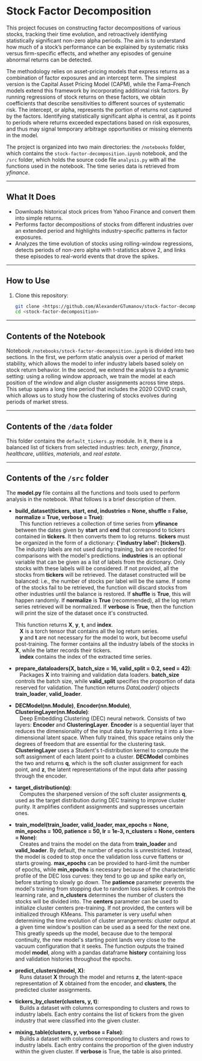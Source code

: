 # Stock Factor Decomposition

This project focuses on constructing factor decompositions of various stocks, tracking their time evolution, and retroactively identifying statistically significant non-zero alpha periods. The aim is to understand how much of a stock’s performance can be explained by systematic risks versus firm-specific effects, and whether any episodes of genuine abnormal returns can be detected.

The methodology relies on asset-pricing models that express returns as a combination of factor exposures and an intercept term. The simplest version is the Capital Asset Pricing Model (CAPM), while the Fama–French models extend this framework by incorporating additional risk factors. By running regressions of stock returns on these factors, we obtain coefficients that describe sensitivities to different sources of systematic risk. The intercept, or alpha, represents the portion of returns not captured by the factors. Identifying statistically significant alpha is central, as it points to periods where returns exceeded expectations based on risk exposures, and thus may signal temporary arbitrage opportunities or missing elements in the model.

The project is organized into two main directories: the `/notebooks` folder, which contains the `stock-factor-decomposition.ipynb` notebook, and the `/src` folder, which holds the source code file `analysis.py` with all the functions used in the notebook. The time series data is retrieved from *yfinance*.

---

## What It Does

- Downloads historical stock prices from Yahoo Finance and convert them into simple returns.
- Performs factor decompositions of stocks from different industries over an extended period and highlights industry-specific patterns in factor exposures.
- Analyzes the time evolution of stocks using rolling-window regressions, detects periods of non-zero alpha with t-statistics above 2, and links these episodes to real-world events that drove the spikes.

---

## How to Use

1. Clone this repository:
   ```bash
   git clone <https://github.com/AlexanderGTumanov/stock-factor-decomposition>
   cd <stock-factor-decomposition>

---

## Contents of the Notebook

Notebook `/notebooks/stock-factor-decomposition.ipynb` is divided into two sections. In the first, we perform static analysis over a period of market stability, which allows the model to infer industry labels based solely on stock return behavior. In the second, we extend the analysis to a dynamic setting: using a rolling window approach, we train the model at each position of the window and align cluster assignments across time steps. This setup spans a long time period that includes the 2020 COVID crash, which allows us to study how the clustering of stocks evolves during periods of market stress.

---


## Contents of the `/data` folder

This folder contains the `default_tickers.py` module. In it, there is a balanced list of tickers from selected industries: *tech*, *energy*, *finance*, *healthcare*, *utilities*, *materials*, and *real estate*.

---

## Contents of the `/src` folder

The **model.py** file contains all the functions and tools used to perform analysis in the notebook. What follows is a brief description of them.

- **build_dataset(tickers, start, end, industries = None, shuffle = False, normalize = True, verbose = True)**:  
   &nbsp;&nbsp;&nbsp;This function retrieves a collection of time series from **yfinance** between the dates given by **start** and **end** that correspond to tickers contained in **tickers**. It then converts them to log returns. **tickers** must be organized in the form of a dictionary: **{'industry label': [tickers]}**. The industry labels are not used during training, but are recorded for comparisons with the model's predictions. **industries** is an optional variable that can be given as a list of labels from the dictionary. Only stocks with these labels will be considered. If not provided, all the stocks from **tickers** will be retrieved. The dataset constructed will be balanced: i.e., the number of stocks per label will be the same. If some of the stocks fail to be retrieved, the function will discard stocks from other industries until the balance is restored. If **shuffle** is **True**, this will happen randomly. If **normalize** is **True** (recommended), all the log return series retrieved will be normalized. If **verbose** is **True**, then the function will print the size of the dataset once it's constructed.
  
  This function returns **X**, **y**, **t**, and **index**.  
  &nbsp;&nbsp;&nbsp;**X** is a torch tensor that contains all the log return series.  
  &nbsp;&nbsp;&nbsp;**y** and **t** are not necessary for the model to work, but become useful post-training. The former contains all the industry labels of the stocks in **X**, while the latter records their tickers.  
  &nbsp;&nbsp;&nbsp;**index** contains the index of the extracted time series.

- **prepare_dataloaders(X, batch_size = 16, valid_split = 0.2, seed = 42)**:  
  &nbsp;&nbsp;&nbsp;Packages **X** into training and validation data loaders. **batch_size** controls the batch size, while **valid_split** specifies the proportion of data reserved for validation. The function returns *DataLoader()* objects **train_loader**, **valid_loader**.

- **DECModel(nn.Module)**, **Encoder(nn.Module)**, **ClusteringLayer(nn.Module)**:  
  &nbsp;&nbsp;&nbsp;Deep Embedding Clustering (DEC) neural network. Consists of two layers: **Encoder** and **ClusteringLayer**. **Encoder** is a sequential layer that reduces the dimensionality of the input data by transferring it into a low-dimensional latent space. When fully trained, this space retains only the degrees of freedom that are essential for the clustering task. **ClusteringLayer** uses a Student's t-distribution kernel to compute the soft assignment of each latent point to a cluster. **DECModel** combines the two and returns **q**, which is the soft cluster assignment for each point, and **z**, the latent representations of the input data after passing through the encoder.

- **target_distribution(q)**:  
  &nbsp;&nbsp;&nbsp;Computes the sharpened version of the soft cluster assignments **q**, used as the target distribution during DEC training to improve cluster purity. It amplifies confident assignments and suppresses uncertain ones.

- **train_model(train_loader, valid_loader, max_epochs = None, min_epochs = 100, patience = 50, lr = 1e-3, n_clusters = None, centers = None)**:  
  &nbsp;&nbsp;&nbsp;Creates and trains the model on the data from **train_loader** and **valid_loader**. By default, the number of epochs is unrestricted. Instead, the model is coded to stop once the validation loss curve flattens or starts growing. **max_epochs** can be provided to hard-limit the number of epochs, while **min_epochs** is necessary because of the characteristic profile of the DEC loss curves: they tend to go up and spike early on, before starting to slowly go down. The **patience** parameter prevents the model's training from stopping due to random loss spikes. **lr** controls the learning rate, and **n_clusters** determines the number of clusters the stocks will be divided into. The **centers** parameter can be used to initialize cluster centers pre-training. If not provided, the centers will be initialized through KMeans. This parameter is very useful when determining the time evolution of cluster arrangements: cluster output at a given time window's position can be used as a seed for the next one. This greatly speeds up the model, because due to the temporal continuity, the new model's starting point lands very close to the vacuum configuration that it seeks. The function outputs the trained model **model**, along with a pandas dataframe **history** containing loss and validation histories throughout the epochs.

- **predict_clusters(model, X)**:  
  &nbsp;&nbsp;&nbsp;Runs dataset **X** through the model and returns **z**, the latent-space representation of **X** obtained from the encoder, and **clusters**, the predicted cluster assignments.

- **tickers_by_cluster(clusters, y, t)**:  
  &nbsp;&nbsp;&nbsp;Builds a dataset with columns corresponding to clusters and rows to industry labels. Each entry contains the list of tickers from the given industry that were classified into the given cluster.

- **mixing_table(clusters, y, verbose = False)**:  
  &nbsp;&nbsp;&nbsp;Builds a dataset with columns corresponding to clusters and rows to industry labels. Each entry contains the proportion of the given industry within the given cluster. If **verbose** is True, the table is also printed.
